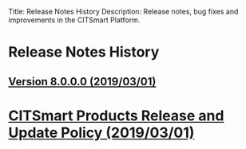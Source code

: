 Title: Release Notes History
Description: Release notes, bug fixes and improvements in the CITSmart Platform.

# Release Notes History

## [Version 8.0.0.0 (2019/03/01)][1]

#  [CITSmart Products Release and Update Policy (2019/03/01)][2]

[1]:release-notes/version-8.0.0.0.md
[2]:release-notes/release_policy.md
